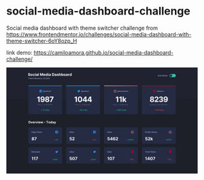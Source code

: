 # social-media-dashboard-challenge
Social media dashboard with theme switcher challenge from https://www.frontendmentor.io/challenges/social-media-dashboard-with-theme-switcher-6oY8ozp_H 

link demo: https://camiloamora.github.io/social-media-dashboard-challenge/


![Dark mode - light mode Dashboard](/design/desktop-design-dark.jpg)
